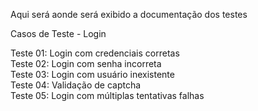 Aqui será aonde será exibido a documentação dos testes

Casos de Teste - Login

Teste 01: Login com credenciais corretas  
Teste 02: Login com senha incorreta  
Teste 03: Login com usuário inexistente  
Teste 04: Validação de captcha  
Teste 05: Login com múltiplas tentativas falhas  